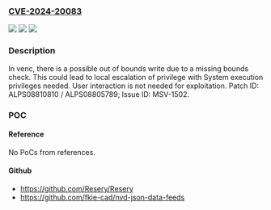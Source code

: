 ### [CVE-2024-20083](https://cve.mitre.org/cgi-bin/cvename.cgi?name=CVE-2024-20083)
![](https://img.shields.io/static/v1?label=Product&message=MT6765%2C%20MT6768%2C%20MT6779%2C%20MT6785%2C%20MT8321%2C%20MT8385%2C%20MT8666%2C%20MT8667%2C%20MT8755%2C%20MT8765%2C%20MT8766%2C%20MT8768%2C%20MT8771%2C%20MT8775%2C%20MT8781%2C%20MT8786%2C%20MT8788%2C%20MT8789%2C%20MT8791T%2C%20MT8792%2C%20MT8795T%2C%20MT8796%2C%20MT8797%2C%20MT8798&color=blue)
![](https://img.shields.io/static/v1?label=Version&message=%3D%20Android%2012.0%20&color=brighgreen)
![](https://img.shields.io/static/v1?label=Vulnerability&message=CWE-787%20Out-of-bounds%20Write&color=brighgreen)

### Description

In venc, there is a possible out of bounds write due to a missing bounds check. This could lead to local escalation of privilege with System execution privileges needed. User interaction is not needed for exploitation. Patch ID: ALPS08810810 / ALPS08805789; Issue ID: MSV-1502.

### POC

#### Reference
No PoCs from references.

#### Github
- https://github.com/Resery/Resery
- https://github.com/fkie-cad/nvd-json-data-feeds


